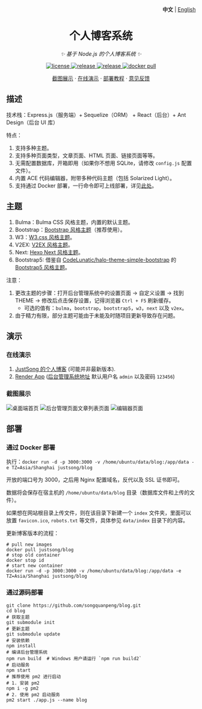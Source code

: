 <p align="right">
   <strong>中文</strong> | <a href="./README.en.md">English</a>
</p>

<div align="center">

# 个人博客系统

_✨ 基于 Node.js 的个人博客系统 ✨_

</div>

<p align="center">
  <a href="https://raw.githubusercontent.com/songquanpeng/blog/master/LICENSE">
    <img src="https://img.shields.io/github/license/songquanpeng/blog?color=brightgreen" alt="license">
  </a>
  <a href="https://github.com/songquanpeng/blog/releases/latest">
    <img src="https://img.shields.io/github/v/release/songquanpeng/blog?color=brightgreen&include_prereleases" alt="release">
  </a>
  <a href="https://github.com/songquanpeng/blog/releases/latest">
    <img src="https://img.shields.io/github/downloads/songquanpeng/blog/total?color=brightgreen&include_prereleases" alt="release">
  </a>
  <a href="https://hub.docker.com/repository/docker/justsong/blog">
    <img src="https://img.shields.io/docker/pulls/justsong/blog?color=brightgreen" alt="docker pull">
  </a>
</p>

<p align="center">
  <a href="#截图展示">截图展示</a>
  ·
  <a href="https://iamazing.cn/">在线演示</a>
  ·
  <a href="#部署">部署教程</a>
  ·
  <a href="https://github.com/songquanpeng/blog/issues">意见反馈</a>
</p>


## 描述
技术栈：Express.js（服务端）+ Sequelize（ORM） + React（后台）+ Ant Design（后台 UI 库）

特点：
1. 支持多种主题。
2. 支持多种页面类型，文章页面、HTML 页面、链接页面等等。
3. 无需配置数据库，开箱即用（如果你不想用 SQLite，请修改 `config.js` 配置文件）。
4. 内置 ACE 代码编辑器，附带多种代码主题（包括 Solarized Light）。
5. 支持通过 Docker 部署，一行命令即可上线部署，详见[此处](#部署)。

## 主题
1. Bulma：Bulma CSS 风格主题，内置的默认主题。
2. Bootstrap：[Bootstrap 风格主题](https://github.com/songquanpeng/blog-theme-bootstrap)（推荐使用）。
3. W3：[W3.css 风格主题](https://github.com/songquanpeng/blog-theme-w3)。
4. V2EX: [V2EX 风格主题](https://github.com/songquanpeng/blog-theme-v2ex)。
5. Next: [Hexo Next 风格主题](https://github.com/songquanpeng/blog-theme-next)。
6. Bootstrap5: 借鉴自 [CodeLunatic/halo-theme-simple-bootstrap](https://github.com/CodeLunatic/halo-theme-simple-bootstrap) 的 [Bootstrap5 风格主题](https://github.com/songquanpeng/blog-theme-bootstrap5)。

注意：
1. 更改主题的步骤：打开后台管理系统中的设置页面 -> 自定义设置 -> 找到 THEME -> 修改后点击保存设置，记得浏览器 `Ctrl + F5` 刷新缓存。
    + 可选的值有：`bulma`，`bootstrap`，`bootstrap5`，`w3`，`next` 以及 `v2ex`。
2. 由于精力有限，部分主题可能由于未能及时随项目更新导致存在问题。

## 演示
### 在线演示
1. [JustSong 的个人博客](https://iamazing.cn) (可能并非最新版本).
2. [Render App](https://nodejs-blog.onrender.com) ([后台管理系统地址](https://nodejs-blog.onrender.com/admin/) 默认用户名 `admin` 以及密码 `123456`)

### 截图展示
![桌面端首页](https://user-images.githubusercontent.com/39998050/108320215-76e02e00-71fd-11eb-8ecc-caeff90eb0da.png)
![后台管理页面文章列表页面](https://user-images.githubusercontent.com/39998050/108320192-6f208980-71fd-11eb-8e3d-92e61dce09e6.png)
![编辑器页面](https://user-images.githubusercontent.com/39998050/108320168-6465f480-71fd-11eb-8abd-f74588d9e39a.png)

## 部署
### 通过 Docker 部署
执行：`docker run -d -p 3000:3000 -v /home/ubuntu/data/blog:/app/data -e TZ=Asia/Shanghai justsong/blog`

开放的端口号为 3000，之后用 Nginx 配置域名，反代以及 SSL 证书即可。

数据将会保存在宿主机的 `/home/ubuntu/data/blog` 目录（数据库文件和上传的文件）。

如果想在网站根目录上传文件，则在该目录下新建一个 `index` 文件夹，里面可以放置 `favicon.ico`, `robots.txt` 等文件，具体参见 `data/index` 目录下的内容。

更新博客版本的流程：
```shell script
# pull new images
docker pull justsong/blog
# stop old container
docker stop id
# start new container
docker run -d -p 3000:3000 -v /home/ubuntu/data/blog:/app/data -e TZ=Asia/Shanghai justsong/blog
```

### 通过源码部署
```shell script
git clone https://github.com/songquanpeng/blog.git
cd blog
# 获取主题
git submodule init
# 更新主题
git submodule update
# 安装依赖
npm install
# 编译后台管理系统
npm run build  # Windows 用户请运行 `npm run build2`
# 启动服务
npm start
# 推荐使用 pm2 进行启动
# 1. 安装 pm2
npm i -g pm2
# 2. 使用 pm2 启动服务
pm2 start ./app.js --name blog
```
